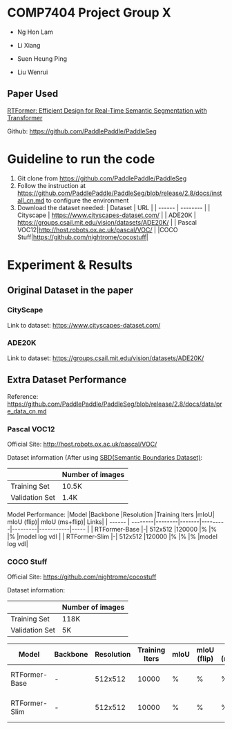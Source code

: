 # COMP7404 Project Group X

- Ng Hon Lam

- Li Xiang

- Suen Heung Ping

- Liu Wenrui
## Paper Used
[RTFormer: Efficient Design for Real-Time Semantic Segmentation with Transformer](https://proceedings.neurips.cc/paper_files/paper/2022/file/30e10e671c5e43edb67eb257abb6c3ea-Paper-Conference.pdf)

Github: https://github.com/PaddlePaddle/PaddleSeg

# Guideline to run the code
1. Git clone from https://github.com/PaddlePaddle/PaddleSeg
2. Follow the instruction at https://github.com/PaddlePaddle/PaddleSeg/blob/release/2.8/docs/install_cn.md to configure the environment
3. Download the dataset needed:
   | Dataset | URL |
   | ------    | --------                            |
   | Cityscape | https://www.cityscapes-dataset.com/ <tr></tr>|
   | ADE20K    | https://groups.csail.mit.edu/vision/datasets/ADE20K/ <tr></tr> |
   | Pascal VOC12|http://host.robots.ox.ac.uk/pascal/VOC/ <tr></tr>|
   |COCO Stuff|https://github.com/nightrome/cocostuff|
   
# Experiment & Results

## Original Dataset in the paper

### CityScape
Link to dataset: https://www.cityscapes-dataset.com/
### ADE20K
Link to dataset: https://groups.csail.mit.edu/vision/datasets/ADE20K/

## Extra Dataset Performance

Reference: https://github.com/PaddlePaddle/PaddleSeg/blob/release/2.8/docs/data/pre_data_cn.md

### Pascal VOC12
Official Site: http://host.robots.ox.ac.uk/pascal/VOC/

Dataset information (After using [SBD(Semantic Boundaries Dataset)](https://www.cs.cornell.edu/~bharathh/):

||Number of images|
|-----|-----|
|Training Set|10.5K<tr></tr>|
|Validation Set|1.4K|

Model Performance:
   |Model	|Backbone	|Resolution	|Training Iters	|mIoU|	mIoU (flip)|	mIoU (ms+flip)|	Links|
   | ------    | --------|--------|-------|---------|---------|-----------|-----                            |
   | RTFormer-Base	|-|	512x512	|120000	|%	|%	|%	|model  log  vdl <tr></tr>|
   | RTFormer-Slim	|-|	512x512	|120000	|%	|%	|%	|model  log  vdl|

### COCO Stuff
Official Site: https://github.com/nightrome/cocostuff

Dataset information:

||Number of images|
|-----|-----|
|Training Set|118K<tr></tr>|
|Validation Set|5K|


   |Model	|Backbone	|Resolution	|Training Iters	|mIoU|	mIoU (flip)|	mIoU (ms+flip)|	Links|
   | ------    | --------|--------|-------|---------|---------|-----------|-----                            |
   | RTFormer-Base	|-|	512x512	|10000	|%	|%	|%	|model  log  vdl <tr></tr>|
   | RTFormer-Slim	|-|	512x512	|10000	|%	|%	|%	|model  log  vdl|


